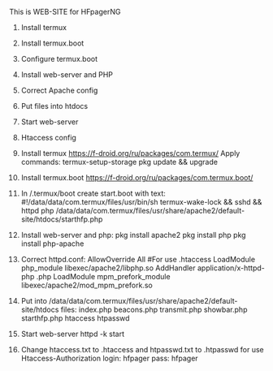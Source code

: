 This is WEB-SITE for HFpagerNG

1. Install termux
2. Install termux.boot
3. Configure termux.boot
4. Install web-server and PHP
5. Correct Apache config
6. Put files into htdocs
7. Start web-server
8. Htaccess config


1. Install termux https://f-droid.org/ru/packages/com.termux/
Apply commands:
termux-setup-storage
pkg update && upgrade


2. Install termux.boot https://f-droid.org/ru/packages/com.termux.boot/


3. In /.termux/boot create start.boot with text:
#!/data/data/com.termux/files/usr/bin/sh
termux-wake-lock && sshd && httpd
php /data/data/com.termux/files/usr/share/apache2/default-site/htdocs/starthfp.php


4. Install web-server and php:
pkg install apache2
pkg install php
pkg install php-apache


5. Correct httpd.conf:
AllowOverride All #For use .htaccess
LoadModule php_module libexec/apache2/libphp.so
AddHandler application/x-httpd-php .php
LoadModule mpm_prefork_module libexec/apache2/mod_mpm_prefork.so


6. Put into /data/data/com.termux/files/usr/share/apache2/default-site/htdocs files:
index.php
beacons.php
transmit.php
showbar.php
starthfp.php
htaccess
htpasswd

8. Start web-server
httpd -k start

9. Change htaccess.txt to .htaccess and htpasswd.txt to .htpasswd for use Htaccess-Authorization
login: hfpager
pass: hfpager
